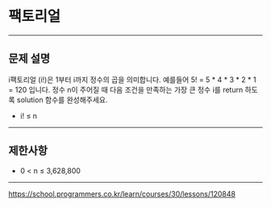 # 팩토리얼

---

## 문제 설명

i팩토리얼 (i!)은 1부터 i까지 정수의 곱을 의미합니다. 예를들어 5! = 5 * 4 * 3 * 2 * 1 = 120 입니다. 정수 n이 주어질 때 다음 조건을 만족하는 가장 큰 정수 i를 return 하도록 solution 함수를 완성해주세요.

- i! ≤ n

---

## 제한사항

- 0 < n ≤ 3,628,800

---

https://school.programmers.co.kr/learn/courses/30/lessons/120848
